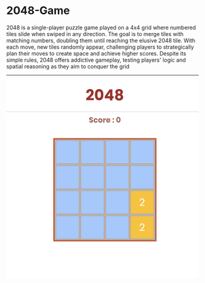 # 2048-Game
2048 is a single-player puzzle game played on a 4x4 grid where numbered tiles slide when swiped in any direction. The goal is to merge tiles with matching numbers, doubling them until reaching the elusive 2048 tile. With each move, new tiles randomly appear, challenging players to strategically plan their moves to create space and achieve higher scores. Despite its simple rules, 2048 offers addictive gameplay, testing players' logic and spatial reasoning as they aim to conquer the grid
<hr>

![Example Image](/assets/image.png)
